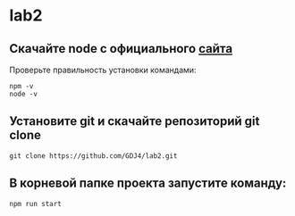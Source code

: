 # lab2
## Скачайте node с официального [сайта](https://nodejs.org/en/download)
  Проверьте правильность установки командами:
  ```
  npm -v
  node -v
  ```
## Установите git и скачайте репозиторий git clone
  ```
  git clone https://github.com/GDJ4/lab2.git
  ```
## В корневой папке проекта запустите команду:
  ```
  npm run start
  ```

